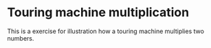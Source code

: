 # Touring machine multiplication
This is a exercise for illustration how a touring machine multiplies two numbers.
